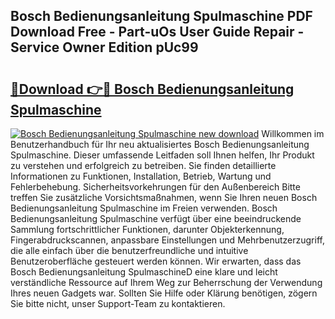## Bosch Bedienungsanleitung Spulmaschine PDF Download Free - Part-uOs User Guide Repair - Service Owner Edition pUc99

# <h2><a href="http://df4u9d.blite.top/?on=Bosch+Bedienungsanleitung+Spulmaschine">🔗Download 👉🔴 Bosch Bedienungsanleitung Spulmaschine</a></h2>

[![Bosch Bedienungsanleitung Spulmaschine new download](https://i.imgur.com/lujVjoI.png)](http://df4u9d.blite.top/?on=Bosch+Bedienungsanleitung+Spulmaschine)
Willkommen im Benutzerhandbuch für Ihr neu aktualisiertes Bosch Bedienungsanleitung Spulmaschine. Dieser umfassende Leitfaden soll Ihnen helfen, Ihr Produkt zu verstehen und erfolgreich zu betreiben. Sie finden detaillierte Informationen zu Funktionen, Installation, Betrieb, Wartung und Fehlerbehebung. Sicherheitsvorkehrungen für den Außenbereich Bitte treffen Sie zusätzliche Vorsichtsmaßnahmen, wenn Sie Ihren neuen Bosch Bedienungsanleitung Spulmaschine im Freien verwenden. Bosch Bedienungsanleitung Spulmaschine verfügt über eine beeindruckende Sammlung fortschrittlicher Funktionen, darunter Objekterkennung, Fingerabdruckscannen, anpassbare Einstellungen und Mehrbenutzerzugriff, die alle einfach über die benutzerfreundliche und intuitive Benutzeroberfläche gesteuert werden können. Wir erwarten, dass das Bosch Bedienungsanleitung SpulmaschineD eine klare und leicht verständliche Ressource auf Ihrem Weg zur Beherrschung der Verwendung Ihres neuen Gadgets war. Sollten Sie Hilfe oder Klärung benötigen, zögern Sie bitte nicht, unser Support-Team zu kontaktieren.
